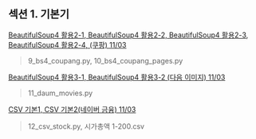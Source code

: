 ## 섹션 1. 기본기


[BeautifulSoup4 활용2-1, BeautifulSoup4 활용2-2, BeautifulSoup4 활용2-3, BeautifulSoup4 활용2-4, (쿠팡) 11/03](https://determined-fan-807.notion.site/BeautifulSoup4-2-1-BeautifulSoup4-2-2-BeautifulSoup4-2-3-BeautifulSoup4-2-4-11-03-14f2b33f93714a3db1fd3d69e5480a51)
> 9_bs4_coupang.py, 10_bs4_coupang_pages.py

[BeautifulSoup4 활용3-1, BeautifulSoup4 활용3-2 (다음 이미지) 11/03](https://determined-fan-807.notion.site/BeautifulSoup4-3-1-BeautifulSoup4-3-2-11-03-016e2811f5484db3ae8ca6003a6fd4f5)
> 11_daum_movies.py

[CSV 기본1, CSV 기본2(네이버 금융) 11/03](https://determined-fan-807.notion.site/CSV-1-CSV-2-11-03-6fa505344f9945018ab422ea4b27823d)
> 12_csv_stock.py, 시가총액 1-200.csv
